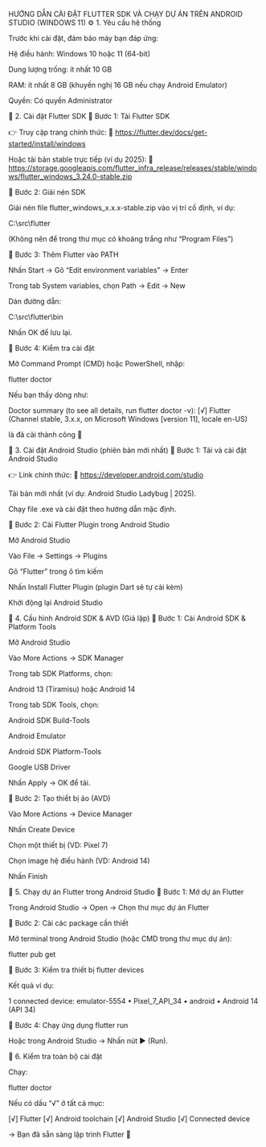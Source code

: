HƯỚNG DẪN CÀI ĐẶT FLUTTER SDK VÀ CHẠY DỰ ÁN TRÊN ANDROID STUDIO (WINDOWS 11)
⚙️ 1. Yêu cầu hệ thống

Trước khi cài đặt, đảm bảo máy bạn đáp ứng:

Hệ điều hành: Windows 10 hoặc 11 (64-bit)

Dung lượng trống: ít nhất 10 GB

RAM: ít nhất 8 GB (khuyến nghị 16 GB nếu chạy Android Emulator)

Quyền: Có quyền Administrator

🧩 2. Cài đặt Flutter SDK
🔹 Bước 1: Tải Flutter SDK

👉 Truy cập trang chính thức:
🔗 https://flutter.dev/docs/get-started/install/windows

Hoặc tải bản stable trực tiếp (ví dụ 2025):
🔗 https://storage.googleapis.com/flutter_infra_release/releases/stable/windows/flutter_windows_3.24.0-stable.zip

🔹 Bước 2: Giải nén SDK

Giải nén file flutter_windows_x.x.x-stable.zip vào vị trí cố định, ví dụ:

C:\src\flutter


(Không nên để trong thư mục có khoảng trắng như “Program Files”)

🔹 Bước 3: Thêm Flutter vào PATH

Nhấn Start → Gõ “Edit environment variables” → Enter

Trong tab System variables, chọn Path → Edit → New

Dán đường dẫn:

C:\src\flutter\bin


Nhấn OK để lưu lại.

🔹 Bước 4: Kiểm tra cài đặt

Mở Command Prompt (CMD) hoặc PowerShell, nhập:

flutter doctor


Nếu bạn thấy dòng như:

Doctor summary (to see all details, run flutter doctor -v):
[√] Flutter (Channel stable, 3.x.x, on Microsoft Windows [version 11], locale en-US)


là đã cài thành công 🎉

🧰 3. Cài đặt Android Studio (phiên bản mới nhất)
🔹 Bước 1: Tải và cài đặt Android Studio

👉 Link chính thức:
🔗 https://developer.android.com/studio

Tải bản mới nhất (ví dụ: Android Studio Ladybug | 2025).

Chạy file .exe và cài đặt theo hướng dẫn mặc định.

🔹 Bước 2: Cài Flutter Plugin trong Android Studio

Mở Android Studio

Vào File → Settings → Plugins

Gõ “Flutter” trong ô tìm kiếm

Nhấn Install Flutter Plugin (plugin Dart sẽ tự cài kèm)

Khởi động lại Android Studio

📱 4. Cấu hình Android SDK & AVD (Giả lập)
🔹 Bước 1: Cài Android SDK & Platform Tools

Mở Android Studio

Vào More Actions → SDK Manager

Trong tab SDK Platforms, chọn:

Android 13 (Tiramisu) hoặc Android 14

Trong tab SDK Tools, chọn:

Android SDK Build-Tools

Android Emulator

Android SDK Platform-Tools

Google USB Driver

Nhấn Apply → OK để tải.

🔹 Bước 2: Tạo thiết bị ảo (AVD)

Vào More Actions → Device Manager

Nhấn Create Device

Chọn một thiết bị (VD: Pixel 7)

Chọn image hệ điều hành (VD: Android 14)

Nhấn Finish

🚀 5. Chạy dự án Flutter trong Android Studio
🔹 Bước 1: Mở dự án Flutter

Trong Android Studio → Open → Chọn thư mục dự án Flutter

🔹 Bước 2: Cài các package cần thiết

Mở terminal trong Android Studio (hoặc CMD trong thư mục dự án):

flutter pub get

🔹 Bước 3: Kiểm tra thiết bị
flutter devices


Kết quả ví dụ:

1 connected device:
emulator-5554 • Pixel_7_API_34 • android • Android 14 (API 34)

🔹 Bước 4: Chạy ứng dụng
flutter run


Hoặc trong Android Studio → Nhấn nút ▶️ (Run).

🧾 6. Kiểm tra toàn bộ cài đặt

Chạy:

flutter doctor


Nếu có dấu “√” ở tất cả mục:

[√] Flutter
[√] Android toolchain
[√] Android Studio
[√] Connected device


→ Bạn đã sẵn sàng lập trình Flutter 🎉